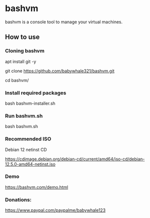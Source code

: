 # bashvm

bashvm is a console tool to manage your virtual machines. 

## How to use

### Cloning bashvm

apt install git -y

git clone https://github.com/babywhale321/bashvm.git

cd bashvm/

### Install required packages
bash bashvm-installer.sh

### Run bashvm.sh
bash bashvm.sh

### Recommended ISO
Debian 12 netinst CD

https://cdimage.debian.org/debian-cd/current/amd64/iso-cd/debian-12.5.0-amd64-netinst.iso

### Demo
https://bashvm.com/demo.html

### Donations:
https://www.paypal.com/paypalme/babywhale123
